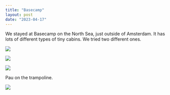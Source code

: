 ```yaml
---
title: "Basecamp"
layout: post
date: "2023-04-17"
---
```


We stayed at Basecamp on the North Sea, just outside of Amsterdam. It has lots of different types of tiny cabins. We tried two different ones.

![](/assets/images/2023/20230323_100054-1024x461.jpg)

![](/assets/images/2023/20230323_100047-461x1024.jpg)

![](/assets/images/2023/20230323_100119-1024x461.jpg)

Pau on the trampoline.

![](/assets/images/2023/20230323_100408-1-461x1024.jpg)
